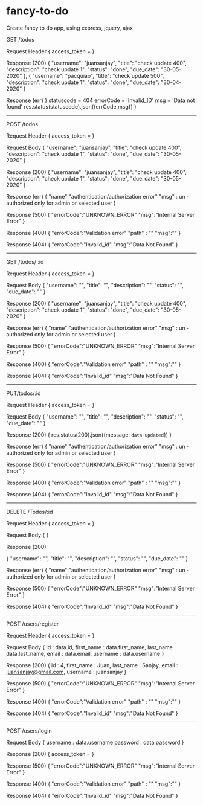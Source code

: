 # fancy-to-do
Create fancy to do app, using express, jquery, ajax

GET /todos

Request Header
{
    access_token = <your token>
}

Response (200)
{
    "username": "juansanjay",
    "title": "check update 400",
    "description": "check update 1",
    "status": "done",
    "due_date": "30-05-2020"
},
{
    "username": "pacquiao",
    "title": "check update 500",
    "description": "check update 1",
    "status": "done",
    "due_date": "30-04-2020"
}

Response (err)
}
    statuscode = 404
    errorCode = 'Invalid_ID'
    msg = 'Data not found'
    res.status(statuscode).json({errCode,msg})
}

--------------------------------------------------------------------------------------------------------


POST /todos

Request Header
{
     access_token = <your token>
}

Request Body
{
    "username": "juansanjay",
    "title": "check update 400",
    "description": "check update 1",
    "status": "done",
    "due_date": "30-05-2020"
}

Response (200)
{
    "username": "juansanjay",
    "title": "check update 400",
    "description": "check update 1",
    "status": "done",
    "due_date": "30-05-2020"
}

Response (err)
{
    "name":"authentication/authorization error"
    "msg" : un - authorized only for admin or selected user
}

Response (500)
{
  "errorCode":"UNKNOWN_ERROR"
  "msg":"Internal Server Error"
}

Response (400)
{
    "errorCode":"Validation error"
    "path" : "<path data>"
    "msg":"<message data>"
}

Response (404)
{
    "errorCode":"Invalid_id"
    "msg":"Data Not Found"
}


--------------------------------------------------------------------------------------------------------


GET /todos/ :id

Request Header
{
     access_token = <your token>
}

Request Body
{
    "username": "<shown only for admin or selected user>",
    "title": "<shown>",
    "description": "<shown>",
    "status": "<shown>",
    "due_date": "<shown>"
}

Response (200)
{
    "username": "juansanjay",
    "title": "check update 400",
    "description": "check update 1",
    "status": "done",
    "due_date": "30-05-2020"
}

Response (err)
{
    "name":"authentication/authorization error"
    "msg" : un - authorized only for admin or selected user
}

Response (500)
{
  "errorCode":"UNKNOWN_ERROR"
  "msg":"Internal Server Error"
}

Response (400)
{
    "errorCode":"Validation error"
    "path" : "<path data>"
    "msg":"<message data>"
}

Response (404)
{
    "errorCode":"Invalid_id"
    "msg":"Data Not Found"
}

--------------------------------------------------------------------------------------------------------


PUT/todos/:id

Request Header
{
     access_token = <your token>
}

Request Body
{
    "username": "<updated by admin or selected user>",
    "title": "<updated>",
    "description": "<updated>",
    "status": "<updated>",
    "due_date": "<updated>"
}

Response (200)
{
    res.status(200).json({message: `data updated`})
}

Response (err)
{
    "name":"authentication/authorization error"
    "msg" : un - authorized only for admin or selected user
}

Response (500)
{
  "errorCode":"UNKNOWN_ERROR"
  "msg":"Internal Server Error"
}

Response (400)
{
    "errorCode":"Validation error"
    "path" : "<path data>"
    "msg":"<message data>"
}

Response (404)
{
    "errorCode":"Invalid_id"
    "msg":"Data Not Found"
}


--------------------------------------------------------------------------------------------------------

DELETE /Todos/:id

Request Header
{
     access_token = <your token>
}

Request Body
{
}

Response (200)

{
    "username": "<deleted by admin or selected user>",
    "title": "<deleted>",
    "description": "<deleted>",
    "status": "<deleted>",
    "due_date": "<deleted>"
}


Response (err)
{
    "name":"authentication/authorization error"
    "msg" : un - authorized only for admin or selected user
}

Response (500)
{
  "errorCode":"UNKNOWN_ERROR"
  "msg":"Internal Server Error"
}


Response (404)
{
    "errorCode":"Invalid_id"
    "msg":"Data Not Found"
}


--------------------------------------------------------------------------------------------------------

POST /users/register

Request Header
{
     access_token = <your token>
}

Request Body
{
    id : data.id, 
    first_name : data.first_name, 
    last_name : data.last_name,
    email : data.email,
    username : data.username
}

Response (200)
{
    id : 4, 
    first_name : Juan, 
    last_name : Sanjay,
    email : juansanjay@gmail.com,
    username : juansanjay
}


Response (500)
{
  "errorCode":"UNKNOWN_ERROR"
  "msg":"Internal Server Error"
}

Response (400)
{
    "errorCode":"Validation error"
    "path" : "<path data>"
    "msg":"<message data>"
}

Response (404)
{
    "errorCode":"Invalid_id"
    "msg":"Data Not Found"
}

--------------------------------------------------------------------------------------------------------

POST /users/login

Request Body
{
    username : data.username
    password : data.password
}

Response (200)
{
    access_token = <your token>
}

Response (500)
{
  "errorCode":"UNKNOWN_ERROR"
  "msg":"Internal Server Error"
}

Response (400)
{
    "errorCode":"Validation error"
    "path" : "<path data>"
    "msg":"<message data>"
}

Response (404)
{
    "errorCode":"Invalid_id"
    "msg":"Data Not Found"
}